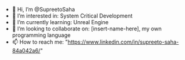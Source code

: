 - 👋 Hi, I’m @SupreetoSaha
- 👀 I’m interested in: System Critical Development
- 🌱 I’m currently learning: Unreal Engine
- 💞️ I’m looking to collaborate on: [insert-name-here], my own programming language
- 📫 How to reach me: "https://www.linkedin.com/in/supreeto-saha-84a042a6/"

<!---
SupreetoSaha/SupreetoSaha is a ✨ special ✨ repository because its `README.md` (this file) appears on your GitHub profile.
You can click the Preview link to take a look at your changes.
--->
